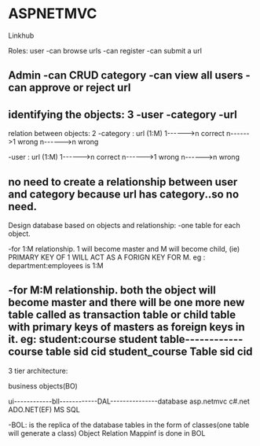 # ASPNETMVC
Linkhub

Roles:
user
-can browse urls
-can register
-can submit a url

Admin
-can CRUD category
-can view all users
-can approve or reject url
----------------------------------------
identifying the objects: 3
-user
-category
-url
----------------------------------------
relation between objects: 2
-category : url (1:M)
1------>n correct
n------>1 wrong
n------>n wrong

-user : url  (1:M)
1------>n correct
n------>1 wrong
n------>n wrong

no need to create a relationship between user and category because url has category..so no need.
----------------------------------------

Design database based on objects and relationship:
-one table for each object.

-for 1:M relationship. 1 will become master and M will become child, (ie) PRIMARY KEY OF 1 WILL ACT AS A FORIGN KEY FOR M.
eg : department:employees is 1:M

-for M:M relationship.  both the object will become master and there will be one more new table called as transaction table
 or child table with primary keys of masters as foreign keys in it.
 eg: student:course
 student table------------course table
	sid						  cid
		student_course Table
				sid
				cid
----------------------------------------
3 tier architecture:

business objects(BO)

ui------------bll------------DAL---------------database
asp.netmvc	   c#.net        ADO.NET(EF)		MS SQL

-BOL: is the replica of the database tables in the form of classes(one table will generate a class)
		Object Relation Mappinf is done in BOL

